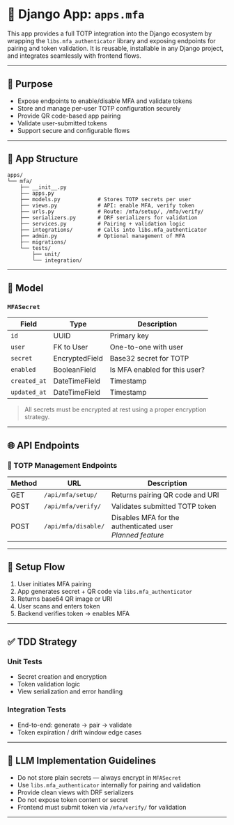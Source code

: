 

# 🔐 Django App: `apps.mfa`

This app provides a full TOTP integration into the Django ecosystem by wrapping the `libs.mfa_authenticator` library and exposing endpoints for pairing and token validation. It is reusable, installable in any Django project, and integrates seamlessly with frontend flows.

---

## 🎯 Purpose

- Expose endpoints to enable/disable MFA and validate tokens
- Store and manage per-user TOTP configuration securely
- Provide QR code-based app pairing
- Validate user-submitted tokens
- Support secure and configurable flows

---

## 📁 App Structure

```
apps/
└── mfa/
    ├── __init__.py
    ├── apps.py
    ├── models.py            # Stores TOTP secrets per user
    ├── views.py             # API: enable MFA, verify token
    ├── urls.py              # Route: /mfa/setup/, /mfa/verify/
    ├── serializers.py       # DRF serializers for validation
    ├── services.py          # Pairing + validation logic
    ├── integrations/        # Calls into libs.mfa_authenticator
    ├── admin.py             # Optional management of MFA
    ├── migrations/
    └── tests/
        ├── unit/
        └── integration/
```

---

## 🔐 Model

### `MFASecret`

| Field          | Type           | Description                            |
|----------------|----------------|----------------------------------------|
| `id`           | UUID           | Primary key                            |
| `user`         | FK to User     | One-to-one with user                   |
| `secret`       | EncryptedField | Base32 secret for TOTP                 |
| `enabled`      | BooleanField   | Is MFA enabled for this user?          |
| `created_at`   | DateTimeField  | Timestamp                              |
| `updated_at`   | DateTimeField  | Timestamp                              |

> All secrets must be encrypted at rest using a proper encryption strategy.

---

## 🌐 API Endpoints

### 🔐 TOTP Management Endpoints

| Method | URL                    | Description                                 |
|--------|------------------------|---------------------------------------------|
| GET    | `/api/mfa/setup/`      | Returns pairing QR code and URI             |
| POST   | `/api/mfa/verify/`     | Validates submitted TOTP token              |
| POST   | `/api/mfa/disable/`    | Disables MFA for the authenticated user <br>_Planned feature_ |

---

## 🔐 Setup Flow

1. User initiates MFA pairing
2. App generates secret + QR code via `libs.mfa_authenticator`
3. Returns base64 QR image or URI
4. User scans and enters token
5. Backend verifies token → enables MFA

---

## ✅ TDD Strategy

### Unit Tests
- Secret creation and encryption
- Token validation logic
- View serialization and error handling

### Integration Tests
- End-to-end: generate → pair → validate
- Token expiration / drift window edge cases

---

## 🤖 LLM Implementation Guidelines

- Do not store plain secrets — always encrypt in `MFASecret`
- Use `libs.mfa_authenticator` internally for pairing and validation
- Provide clean views with DRF serializers
- Do not expose token content or secret
- Frontend must submit token via `/mfa/verify/` for validation

---
